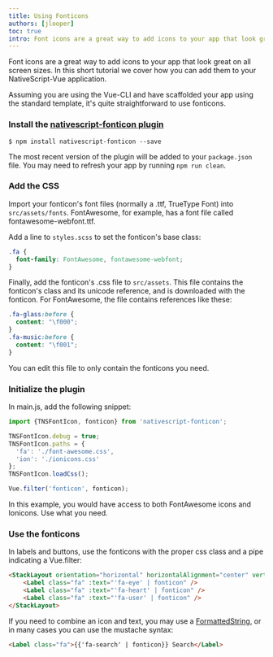 ```yaml
---
title: Using Fonticons
authors: [jlooper]
toc: true
intro: Font icons are a great way to add icons to your app that look great on all screen sizes. In this short tutorial we cover how you can add them to your NativeScript-Vue application.
---
```


Font icons are a great way to add icons to your app that look great on all screen sizes. In this short tutorial we cover how you can add them to your NativeScript-Vue application.

Assuming you are using the Vue-CLI and have scaffolded your app using the standard template, it's quite straightforward to use fonticons. 

### Install the [nativescript-fonticon plugin](https://market.nativescript.org/plugins/nativescript-fonticon)

```shell
$ npm install nativescript-fonticon --save
```

The most recent version of the plugin will be added to your `package.json` file. You may need to refresh your app by running `npm run clean`.

### Add the CSS

Import your fonticon's font files (normally a .ttf, TrueType Font) into `src/assets/fonts`. FontAwesome, for example, has a font file called fontawesome-webfont.ttf.

Add a line to `styles.scss` to set the fonticon's base class:

```css
.fa {
  font-family: FontAwesome, fontawesome-webfont;
}
```

Finally, add the fonticon's .css file to `src/assets`. This file contains the fonticon's class and its unicode reference, and is downloaded with the fonticon. For FontAwesome, the file contains references like these:

```css
.fa-glass:before {
  content: "\f000";
}
.fa-music:before {
  content: "\f001";
}
```

You can edit this file to only contain the fonticons you need.

### Initialize the plugin

In main.js, add the following snippet:

```js
import {TNSFontIcon, fonticon} from 'nativescript-fonticon';

TNSFontIcon.debug = true;
TNSFontIcon.paths = {
  'fa': './font-awesome.css',
  'ion': './ionicons.css'
};
TNSFontIcon.loadCss();

Vue.filter('fonticon', fonticon);
```

In this example, you would have access to both FontAwesome icons and Ionicons. Use what you need.

### Use the fonticons

In labels and buttons, use the fonticons with the proper css class and a pipe indicating a Vue.filter:

```html
<StackLayout orientation="horizontal" horizontalAlignment="center" verticalAlignment="top">
    <Label class="fa" :text="'fa-eye' | fonticon" />
    <Label class="fa" :text="'fa-heart' | fonticon" />
    <Label class="fa" :text="'fa-user' | fonticon" />
</StackLayout>
```


If you need to combine an icon and text, you may use a [FormattedString](/en/docs/elements/components/label/#styling-the-label), or in many cases you can use the mustache syntax:

```html
<Label class="fa">{{'fa-search' | fonticon}} Search</Label>
```
